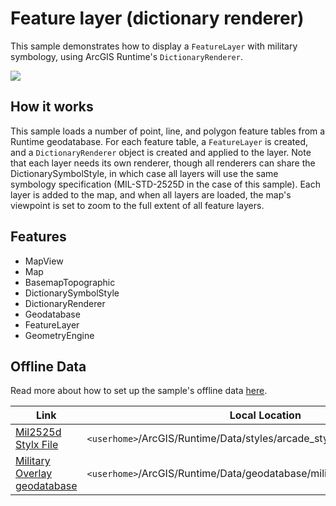 # Feature layer (dictionary renderer)

This sample demonstrates how to display a `FeatureLayer` with military symbology, using ArcGIS Runtime's `DictionaryRenderer`.

![](screenshot.png)

## How it works

This sample loads a number of point, line, and polygon feature tables from a Runtime geodatabase. For each feature table, a `FeatureLayer` is created, and a `DictionaryRenderer` object is created and applied to the layer. Note that each layer needs its own renderer, though all renderers can share the DictionarySymbolStyle, in which case all layers will use the same symbology specification (MIL-STD-2525D in the case of this sample). Each layer is added to the map, and when all layers are loaded, the map's viewpoint is set to zoom to the full extent of all feature layers.

## Features
- MapView
- Map
- BasemapTopographic
- DictionarySymbolStyle
- DictionaryRenderer
- Geodatabase
- FeatureLayer
- GeometryEngine

## Offline Data
Read more about how to set up the sample's offline data [here](http://links.esri.com/ArcGISRuntimeQtSamples).

Link | Local Location
---------|-------|
|[Mil2525d Stylx File](https://www.arcgis.com/home/item.html?id=c78b149a1d52414682c86a5feeb13d30)| `<userhome>`/ArcGIS/Runtime/Data/styles/arcade_style/mil2525d.stylx |
|[Military Overlay geodatabase](https://www.arcgis.com/home/item.html?id=e0d41b4b409a49a5a7ba11939d8535dc)| `<userhome>`/ArcGIS/Runtime/Data/geodatabase/militaryoverlay.geodatabase |
